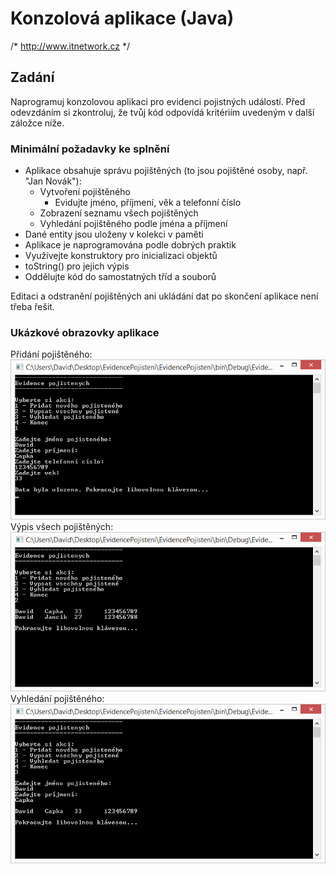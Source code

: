 # Konzolová aplikace (Java)
/* http://www.itnetwork.cz */

## Zadání
Naprogramuj konzolovou aplikaci pro evidenci pojistných událostí. Před odevzdáním si zkontroluj, že tvůj kód odpovídá kritériím uvedeným v další záložce níže.

### Minimální požadavky ke splnění

- Aplikace obsahuje správu pojištěných (to jsou pojištěné osoby, např. "Jan Novák"):
  - Vytvoření pojištěného
    - Evidujte jméno, příjmení, věk a telefonní číslo
  - Zobrazení seznamu všech pojištěných
  - Vyhledání pojištěného podle jména a příjmení
- Dané entity jsou uloženy v kolekci v paměti
- Aplikace je naprogramována podle dobrých praktik
- Využívejte konstruktory pro inicializaci objektů
- toString() pro jejich výpis
- Oddělujte kód do samostatných tříd a souborů

Editaci a odstranění pojištěných ani ukládání dat po skončení aplikace není třeba řešit.

### Ukázkové obrazovky aplikace
Přidání pojištěného:
![Přidání pojištěného:](pojisteni_konzole1.png "Přidání pojištěného")
Výpis všech pojištěných:
![Výpis všech pojištěných:](pojisteni_konzole2.png "Výpis všech pojištěných")
Vyhledání pojištěného:
![Vyhledání pojištěného:](pojisteni_konzole3.png "Vyhledání pojištěného")